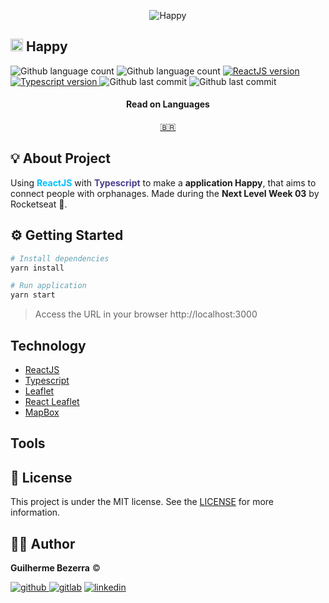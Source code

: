 <p align="center">
    <img alt="Happy" src="https://i1.lensdump.com/i/0TULpF.png" />
</p>

## <img src="https://i.lensdump.com/i/0TUuBD.png" alt="pm2-icon" style="height:20px; width:20px;" /> Happy

<p align="left">
    <img alt="Github language count" src="https://img.shields.io/github/languages/count/gbdsantos/reactjs-rocketseat-next-level-week-happy">

  <img alt="Github language count" src="https://img.shields.io/github/languages/top/gbdsantos/reactjs-rocketseat-next-level-week-happy">

  <a href="https://reactjs.org/">
    <img alt="ReactJS version" src="https://img.shields.io/github/package-json/dependency-version/gbdsantos/reactjs-rocketseat-next-level-week-happy/react">
  </a>

  <a href="https://www.typescriptlang.org/">
    <img alt="Typescript version" src="https://img.shields.io/github/package-json/dependency-version/gbdsantos/reactjs-rocketseat-next-level-week-happy/dev/typescript">
  </a>

  <img alt="Github last commit" src="https://wakatime.com/badge/github/gbdsantos/reactjs-rocketseat-next-level-week-happy.svg">

  <img alt="Github last commit" src="https://img.shields.io/github/last-commit/gbdsantos/reactjs-rocketseat-next-level-week-happy">
</p>

<div align="center">
  <h4 align="center">Read on Languages</h4>
  <a href="https://github.com/gbdsantos/reactjs-rocketseat-next-level-week-happy/blob/master/README-PT-BR.md">🇧🇷
  </a>
</div>

## :bulb: About Project

Using <span style="color:deepskyblue; font-weight:bold;">ReactJS</span> with <span style="color:darkslateblue; font-weight:bold;">Typescript</span> to make a **application Happy**, that aims to connect people with orphanages.
Made during the **Next Level Week 03** by Rocketseat :rocket:. 


## :gear: Getting Started

```Bash
# Install dependencies
yarn install

# Run application
yarn start
```

> Access the URL in your browser http://localhost:3000

## Technology

- [ReactJS](https://reactjs.org/)
- [Typescript](https://www.typescriptlang.org/)
- [Leaflet](https://leafletjs.com/)
- [React Leaflet](https://react-leaflet.js.org/)
- [MapBox](https://www.mapbox.com/)

## Tools

## :memo: License

This project is under the MIT license. See the [LICENSE](https://github.com/gbdsantos/reactjs-rocketseat-next-level-week-happy/blob/master/LICENSE) for more information.

## :man_astronaut: Author

**Guilherme Bezerra** ©️

[![github](http://ap.imagensbrasil.org/images/2018/12/10/github-logo-1.png) ](http://www.github.com/gbdsantos)
[![gitlab](http://ap.imagensbrasil.org/images/2018/12/10/gitlab-32.png)](https://gitlab.com/gbdsantos1)
[![linkedin](http://ap.imagensbrasil.org/images/2018/12/10/linkedin-1.png)](https://www.linkedin.com/in/gbdsantos/)
